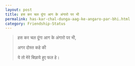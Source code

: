 ```yaml
---
layout: post
title: हस कर चल दूंगा आग के अंगारो पर भी
permalink: has-kar-chal-dunga-aag-ke-angaro-par-bhi.html
category: Friendship-Status
---
```

> हस कर चल दूंगा आग के अंगारो पर भी, 
> 
> अगर दोस्त कहे की 
> 
> ये तो मेरे बिछाये हुए फल हे। 